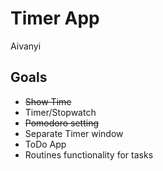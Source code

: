 # Timer App

Aivanyi

## Goals
- ~~Show Time~~
- Timer/Stopwatch
- ~~Pomodoro setting~~
- Separate Timer window
- ToDo App
- Routines functionality for tasks
